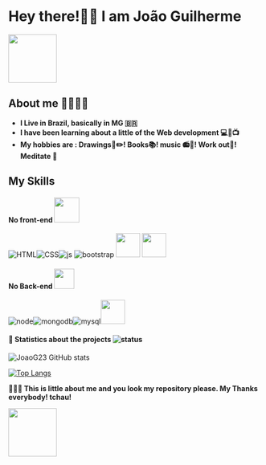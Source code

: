 
# **Hey there!👋😜 I am João Guilherme** 

<img src="https://c.tenor.com/4kIHjPaMiDoAAAAi/the-blobs-live-on-waving.gif" width="96"/>

## **About me** 👨🏽🙋🏽
- **I Live in Brazil, basically in MG 🇧🇷**
- **I have been learning about a little of the Web development 💻📱📺**
- **My hobbies are : Drawings📘✏️! Books📚! music 📻🎵! Work out💪! Meditate 🧘**

## **My Skills**
#### **No front-end** <img src="https://c.tenor.com/0YV9kNh0t6UAAAAC/emoji-angry.gif" width="50"/>


![HTML](https://img.icons8.com/color/48/000000/html-5--v1.png)![CSS](https://img.icons8.com/color/48/000000/css3.png)![js](https://img.icons8.com/color/48/000000/javascript--v1.png)
![bootstrap](https://img.icons8.com/color/48/000000/bootstrap.png)
<img src="https://seeklogo.com/images/M/materialize-logo-0FCAD8A6F8-seeklogo.com.png" width="48"/>
<img src="https://cdn.jsdelivr.net/gh/devicons/devicon/icons/react/react-original-wordmark.svg" width="48" />
          


#### **No Back-end** <img src="https://c.tenor.com/DLP8WnhxPikAAAAj/dgmt-digitalmaterial.gif" width="40"/>
![node](https://img.icons8.com/color/48/000000/nodejs.png)![mongodb](https://img.icons8.com/color/48/000000/mongodb.png)![mysql](https://img.icons8.com/fluency/48/000000/mysql-logo.png)<img src="https://cdn.jsdelivr.net/gh/devicons/devicon/icons/postgresql/postgresql-original-wordmark.svg" width="48"/>     



#### **🤪 Statistics about the projects** ![status](https://img.icons8.com/color/24/000000/combo-chart--v2.png)

![JoaoG23 GitHub stats](https://github-readme-stats.vercel.app/api?username=JoaoG23&show_icons=true)

[![Top Langs](https://github-readme-stats.vercel.app/api/top-langs/?username=JoaoG23&langs_count=8)](https://github.com/JoaoG23/github-readme-stats)

**🤭🤘🏽 This is little about me and you look my repository please. My Thanks everybody! tchau!** 

<img src="https://c.tenor.com/nebZyl8oN7IAAAAi/wave-hello.gif" width="96"/>


